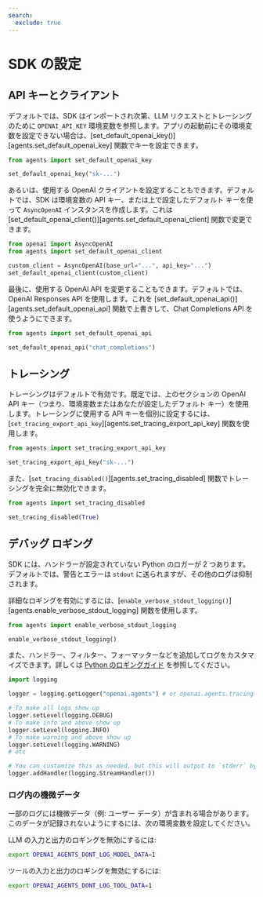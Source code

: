 ```yaml
---
search:
  exclude: true
---
```

# SDK の設定

## API キーとクライアント

デフォルトでは、SDK はインポートされ次第、LLM リクエストとトレーシングのために `OPENAI_API_KEY` 環境変数を参照します。アプリの起動前にその環境変数を設定できない場合は、[set_default_openai_key()][agents.set_default_openai_key] 関数でキーを設定できます。

```python
from agents import set_default_openai_key

set_default_openai_key("sk-...")
```

あるいは、使用する OpenAI クライアントを設定することもできます。デフォルトでは、SDK は環境変数の API キー、または上で設定したデフォルト キーを使って `AsyncOpenAI` インスタンスを作成します。これは [set_default_openai_client()][agents.set_default_openai_client] 関数で変更できます。

```python
from openai import AsyncOpenAI
from agents import set_default_openai_client

custom_client = AsyncOpenAI(base_url="...", api_key="...")
set_default_openai_client(custom_client)
```

最後に、使用する OpenAI API を変更することもできます。デフォルトでは、OpenAI Responses API を使用します。これを [set_default_openai_api()][agents.set_default_openai_api] 関数で上書きして、Chat Completions API を使うようにできます。

```python
from agents import set_default_openai_api

set_default_openai_api("chat_completions")
```

## トレーシング

トレーシングはデフォルトで有効です。既定では、上のセクションの OpenAI API キー（つまり、環境変数またはあなたが設定したデフォルト キー）を使用します。トレーシングに使用する API キーを個別に設定するには、[`set_tracing_export_api_key`][agents.set_tracing_export_api_key] 関数を使用します。

```python
from agents import set_tracing_export_api_key

set_tracing_export_api_key("sk-...")
```

また、[`set_tracing_disabled()`][agents.set_tracing_disabled] 関数でトレーシングを完全に無効化できます。

```python
from agents import set_tracing_disabled

set_tracing_disabled(True)
```

## デバッグ ロギング

SDK には、ハンドラーが設定されていない Python のロガーが 2 つあります。デフォルトでは、警告とエラーは `stdout` に送られますが、その他のログは抑制されます。

詳細なロギングを有効にするには、[`enable_verbose_stdout_logging()`][agents.enable_verbose_stdout_logging] 関数を使用します。

```python
from agents import enable_verbose_stdout_logging

enable_verbose_stdout_logging()
```

また、ハンドラー、フィルター、フォーマッターなどを追加してログをカスタマイズできます。詳しくは [Python のロギングガイド](https://docs.python.org/3/howto/logging.html) を参照してください。

```python
import logging

logger = logging.getLogger("openai.agents") # or openai.agents.tracing for the Tracing logger

# To make all logs show up
logger.setLevel(logging.DEBUG)
# To make info and above show up
logger.setLevel(logging.INFO)
# To make warning and above show up
logger.setLevel(logging.WARNING)
# etc

# You can customize this as needed, but this will output to `stderr` by default
logger.addHandler(logging.StreamHandler())
```

### ログ内の機微データ

一部のログには機微データ（例: ユーザー データ）が含まれる場合があります。このデータが記録されないようにするには、次の環境変数を設定してください。

LLM の入力と出力のロギングを無効にするには:

```bash
export OPENAI_AGENTS_DONT_LOG_MODEL_DATA=1
```

ツールの入力と出力のロギングを無効にするには:

```bash
export OPENAI_AGENTS_DONT_LOG_TOOL_DATA=1
```